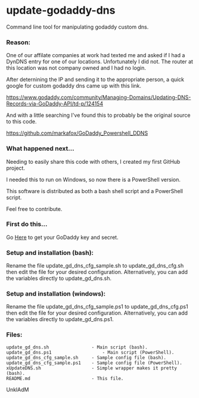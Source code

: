 # update-godaddy-dns
Command line tool for manipulating godaddy custom dns.

### Reason:

One of our affilate companies at work had texted me and asked if I had a 
DynDNS entry for one of our locations. Unfortunately I did not. The router 
at this location was not company owned and I had no login.

After deternining the IP and sending it to the appropriate person, a quick 
google for custom godaddy dns came up with this link.

https://www.godaddy.com/community/Managing-Domains/Updating-DNS-Records-via-GoDaddy-API/td-p/124154

And with a little searching I've found this to probably be the original source to this code.

https://github.com/markafox/GoDaddy_Powershell_DDNS


### What happened next...

Needing to easily share this code with others, I created my first GitHub project.

I needed this to run on Windows, so now there is a PowerShell version.

This software is distributed as both a bash shell script and a PowerShell script.

Feel free to contribute.

### First do this...

Go [Here](https://developer.godaddy.com/getstarted) to get your GoDaddy key and secret.

### Setup and installation (bash):

Rename the file update_gd_dns_cfg_sample.sh to update_gd_dns_cfg.sh then 
edit the file for your desired configuration. Alternatively, you can add 
the variables directly to update_gd_dns.sh. 

### Setup and installation (windows):

Rename the file update_gd_dns_cfg_sample.ps1 to update_gd_dns_cfg.ps1 then 
edit the file for your desired configuration. Alternatively, you can add 
the variables directly to update_gd_dns.ps1. 

### Files:
```
update_gd_dns.sh                - Main script (bash).
update_gd_dns.ps1		            - Main script (PowerShell).
update_gd_dns_cfg_sample.sh     - Sample config file (bash).
update_gd_dns_cfg_sample.ps1    - Sample config file (PowerShell).
xUpdateDNS.sh                   - Simple wrapper makes it pretty (bash).
README.md                       - This file.
```

UnklAdM
